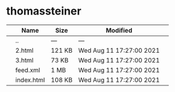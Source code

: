 # thomassteiner

<table><thead><tr class="header"><th></th><th>Name</th><th>Size</th><th>Modified</th><th></th></tr></thead><tbody><tr class="odd"><td></td><td><span class="goup">..</span></td><td>—</td><td>—</td><td></td></tr><tr class="even"><td></td><td><span class="name">2.html</span></td><td>121 KB</td><td>Wed Aug 11 17:27:00 2021</td><td></td></tr><tr class="odd"><td></td><td><span class="name">3.html</span></td><td>73 KB</td><td>Wed Aug 11 17:27:00 2021</td><td></td></tr><tr class="even"><td></td><td><span class="name">feed.xml</span></td><td>1 MB</td><td>Wed Aug 11 17:27:00 2021</td><td></td></tr><tr class="odd"><td></td><td><span class="name">index.html</span></td><td>108 KB</td><td>Wed Aug 11 17:27:00 2021</td><td></td></tr></tbody></table>

